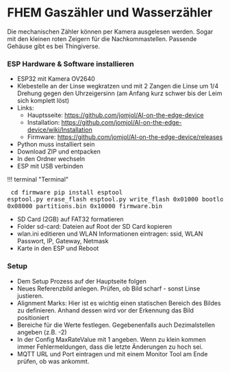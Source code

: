 # FHEM Gaszähler und Wasserzähler

Die mechanischen Zähler können per Kamera ausgelesen werden. Sogar mit den kleinen roten Zeigern für die Nachkommastellen.
Passende Gehäuse gibt es bei Thingiverse.

### ESP Hardware & Software installieren

* ESP32 mit Kamera OV2640
* Klebestelle an der Linse wegkratzen und mit 2 Zangen die Linse um 1/4 Drehung gegen den Uhrzeigersinn (am Anfang kurz schwer bis der Leim sich komplett löst)
* Links: 
    * Hauptsseite: https://github.com/jomjol/AI-on-the-edge-device  
    * Installation: https://github.com/jomjol/AI-on-the-edge-device/wiki/Installation 
    * Firmware: https://github.com/jomjol/AI-on-the-edge-device/releases  
* Python muss installiert sein
* Download ZIP und entpacken
* In den Ordner wechseln
* ESP mit USB verbinden  

!!! terminal "Terminal"
    <pre>
      cd firmware
      pip install esptool
      esptool.py erase_flash
      esptool.py write_flash 0x01000 bootloader.bin 0x08000 partitions.bin 0x10000 firmware.bin
    </pre>

* SD Card (2GB) auf FAT32 formatieren
* Folder sd-card: Dateien auf Root der SD Card kopieren
* wlan.ini editieren und WLAN Informationen eintragen: ssid, WLAN Passwort, IP, Gateway, Netmask
* Karte in den ESP und Reboot

### Setup

* Dem Setup Prozess auf der Hauptseite folgen
* Neues Referenzbild anlegen. Prüfen, ob Bild scharf - sonst Linse justieren.
* Alignment Marks: Hier ist es wichtig einen statischen Bereich des Bildes zu definieren. Anhand dessen wird vor der Erkennung das Bild positioniert
* Bereiche für die Werte festlegen. Gegebenenfalls auch Dezimalstellen angeben (z.B. -2)
* In der Config MaxRateValue mit 1 angeben. Wenn zu klein kommen immer Fehlermeldungen, dass die letzte Änderungen zu hoch sei.
* MQTT URL und Port eintragen und mit einem Monitor Tool am Ende prüfen, ob was ankommt. 